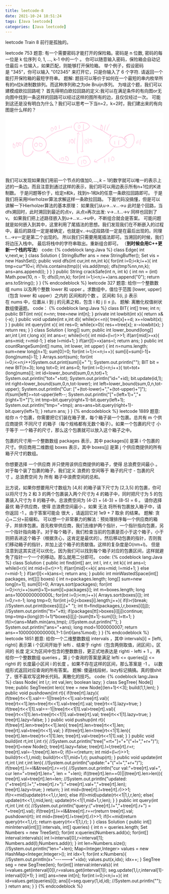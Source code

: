 ```yaml
---
title: leetcode-8
date: 2021-10-24 18:51:24
tags: [Java leetcode]
categories: [Java leetcode]
---
```

leetcode Train 8
前行是孤独的。
<!--more-->
leetcode 753
题意:
有一个需要密码才能打开的保险箱。密码是 n 位数, 密码的每一位是 k 位序列 0, 1, ..., k-1 中的一个 。
你可以随意输入密码，保险箱会自动记住最后 n 位输入，如果匹配，则能够打开保险箱。
举个例子，假设密码是 "345"，你可以输入 "012345" 来打开它，只是你输入了 6 个字符.
请返回一个能打开保险箱的最短字符串。
题解:
题目可以等价于如何在一个最短的串内枚举所有的n位k进制数排列。而这种序列称之为de Bruijn序列。
为啥这个题，我们可以建模成欧拉回路呢？
首先得明白欧拉回路的定义:我可以在满足条件的有向图or无向图中找到一条这样的回路可以经过这样的图所有的边，且仅仅经过一次。
可能到这还是没有明白为什么？我们可以思考一下当n=2，k=2时，我们建出来的有向图是什么样的？
![alt](/images/leetcode-8/1.png)
我们可以发现如果我们用前一个节点的值加$0,...,k-1$的数字就可以唯一的表示上述的一条边。而且注意到通过这样的表示，我们将可以用边表示所有n+1位的K进制数。
于是问题等价于，给定n和k，找到n-1和k的任意一条欧拉回路即可。
于是我们将采用Hierholzer算法求解这样一条欧拉回路。
下面代码没搞懂，但是可以讲解一下Hierholzer算法的基本原理：
如果我们从u->...v...->u
此时是个回路，当dfs溯回时，此时溯回到最近的点v，从点v再次出发:
v->...t...->v
同样也回到了v。
如果我们把上述路径嵌入到u->...v...->u中，不断组合就会是答案。
可能问题就是如何嵌入到其中，这里利用了尾插法的思想。我们发现我们在不断嵌入的过程中，最后的路径一定是被确定，也就是v..->u这段路径一定是在最后出现的。同理t...->v一定是第二个出现的。
所以我们只需要用尾插法即可。当溯回的时候，我们将边压入栈中。
最后将栈中的字符串取出。重新组合即可。
（**到时候会用C++更新一个栈的写法**）
code:
{% codeblock lang:Java %}
class Edge{
    int v,next,w;
}
class Solution { 
    StringBuffer ans = new StringBuffer();
    Set<Integer> vis = new HashSet<Integer>();
    public void dfs(int cur,int nn,int k){
        for(int i=0;i<k;i++){
            int tmp=cur*10+i;
            if(!vis.contains(tmp)){
                vis.add(tmp);
                dfs(tmp%nn,nn,k);
                ans=ans.append(i);
            }
        }
    }
    public String crackSafe(int n, int k) {
        int nn = (int) Math.pow(10, n - 1);
        dfs(0,nn,k);
        for(int i=1;i<n;i++)ans.append("0");
        return ans.toString();
    }
}
{% endcodeblock %}
leetcode 327
题意:
给你一个整数数组 nums 以及两个整数 lower 和 upper 。求数组中，值位于范围 [lower, upper] （包含 lower 和 upper）之内的 区间和的个数 。
区间和 S(i, j) 表示在 nums 中，位置从 i 到 j 的元素之和，包含 i 和 j (i ≤ j)。
题解:
离散化权值树状数组傻逼题。
code：
{% codeblock lang:Java %}
class BIT{
    int[] tree;
    int n;
    public BIT(int nn){
        n=nn;
        tree=new int[n];
    }
    private int lowbit(int x){
        return x&(-x);
    }
    public void update(int x,int d){
        while(x<=n){
            tree[x]+=d;
            x+=lowbit(x);
        }
    }
    public int query(int x){
        int res=0;
        while(x>0){
            res+=tree[x];
            x-=lowbit(x);
        }
        return res;
    }
}
class Solution {
    long[] sum;
    public int lower_bound(long[] arr,int l,int r,long x){
        int ans=r;
        while(l<r){
            int mid=(l+r)>>1;
            if(arr[mid]>=x){
                ans=mid;
                r=mid-1;
            }
            else l=mid+1;
        }
        if(arr[l]>=x)ans=l;
        return ans;
    }
    public int countRangeSum(int[] nums, int lower, int upper) {
        int n=nums.length;
        sum=new long[n+1];
        sum[0]=0;
        for(int i=1;i<=n;i++){
            sum[i]=sum[i-1]+(long)nums[i-1];
        }
        Arrays.sort(sum);
        for(int i=0;i<=n;i++)System.out.print(sum[i]+" ");
        System.out.println("");
        BIT bit = new BIT(n+3);
        long tot=0;
        int ans=0;
        for(int i=0;i<n;i++){
            tot=tot+(long)nums[i];
            int id=lower_bound(sum,0,n,tot)+1;
            System.out.println("tot="+tot);
            System.out.println("id="+id);
            bit.update(id,1);
            int right=lower_bound(sum,0,n,tot-lower);
            int left=lower_bound(sum,0,n,tot-upper);
            System.out.println("Cur: ["+(tot-lower)+","+(tot-upper)+"]");
            if(sum[left]>=tot-upper)left--;
            System.out.println("["+(left+1)+","+(right+1)+"]");
            int tmp=bit.query(right+1)-bit.query(left+1);
            System.out.println("tmp="+tmp);
            ans=ans+bit.query(right+1)-bit.query(left+1);
        }
        return ans;
    }
}
{% endcodeblock %}
leetcode 1889
题意:
给你 n 个包裹，你需要把它们装在箱子里，每个箱子装一个包裹。总共有 m 个供应商提供 不同尺寸 的箱子（每个规格都有无数个箱子）。如果一个包裹的尺寸 小于等于 一个箱子的尺寸，那么这个包裹就可以放入这个箱子之中。

包裹的尺寸用一个整数数组 packages 表示，其中 packages[i] 是第 i 个包裹的尺寸。供应商用二维数组 boxes 表示，其中 boxes[j] 是第 j 个供应商提供的所有箱子尺寸的数组。

你想要选择 一个供应商 并只使用该供应商提供的箱子，使得 总浪费空间最小 。对于每个装了包裹的箱子，我们定义 浪费的 空间等于 箱子的尺寸 - 包裹的尺寸 。总浪费空间 为 所有 箱子中浪费空间的总和。

比方说，如果你想要用尺寸数组为 [4,8] 的箱子装下尺寸为 [2,3,5] 的包裹，你可以将尺寸为 2 和 3 的两个包裹装入两个尺寸为 4 的箱子中，同时把尺寸为 5 的包裹装入尺寸为 8 的箱子中。总浪费空间为 (4-2) + (4-3) + (8-5) = 6 。
请你选择 最优 箱子供应商，使得 总浪费空间最小 。如果 无法 将所有包裹放入箱子中，请你返回 -1 。由于答案可能会 很大 ，请返回它对 1e9 + 7 取余 的结果。
题解:
贪心+二分+前缀和。
可以想一个非常暴力的解法：预处理排序每一个供应商的箱子，并排序包裹。首先枚举供应商，我们去维护两个指针，一个指针指向包裹，另一个指针指向箱子。对于每个箱子，我们检查当前的包裹是否小于这个箱子，小于则把丢进这个箱子（根据贪心，这肯定是最优的）。然后移动包裹的指针，否则我们移动箱子的指针，并加上这个箱子的贡献值。这样的复杂度是O(nm+l)。
但是注意到这其实还可以优化，因为我们可以找到每个箱子对应的包裹区间，这样就避免了指针一个一个的移动。那么就用二分即可。
code:
{% codeblock lang:Java %}
class Solution {
    public int find(int[] arr, int l, int r, int k){
        int ans=l;
        while(l<r){
            int mid=(l+r)>>1;
            if(arr[mid]<=k){
                ans=mid;
                l=mid+1;
            }
            else r=mid-1;
        }
        if(arr[l]<=k)ans=l;
        return ans;
    }
    public int minWastedSpace(int[] packages, int[][] boxes) {
        int n=packages.length;
        long[] sum=new long[n+1];
        sum[0]=0;
        Arrays.sort(packages);
        for(int i=0;i<n;i++)sum[i+1]=sum[i]+packages[i];
        int m=boxes.length;
        long ans=1000000000000L;
        for(int i=0;i<m;i++){
            Arrays.sort(boxes[i]);
            int l=0,r=n-1;
            long tmp=0;
            for(int j=0;j<boxes[i].length;j++){
                if(l>r)break;
                //System.out.print(boxes[i][j]+" ");
                int tt=find(packages,l,r,boxes[i][j]);
                //System.out.println("tt="+tt);
                if(packages[tt]>boxes[i][j])continue;
                tmp=tmp+(long)(tt-l+1)*boxes[i][j]-(sum[tt+1]-sum[l]);
                l=tt+1;
            }
            if(l>r)ans=Math.min(ans,tmp);
            //System.out.println("");
        }
        System.out.println("ans="+ans);
        long mod=1000000007;
        return ans==1000000000000L?-1:(int)(ans%mod);
    }
}
{% endcodeblock %}
leetcode 1851
题意:
给你一个二维整数数组 intervals ，其中 intervals[i] = [lefti, righti] 表示第 i 个区间开始于 lefti 、结束于 righti（包含两侧取值，闭区间）。区间的 长度 定义为区间中包含的整数数目，更正式地表达是 righti - lefti + 1 。
再给你一个整数数组 queries 。第 j 个查询的答案是满足 lefti <= queries[j] <= righti 的 长度最小区间 i 的长度 。如果不存在这样的区间，那么答案是 -1 。
以数组形式返回对应查询的所有答案。
题解:
傻逼线段树，lazy标记搞搞。真的很shit了，很不喜欢写这种长代码。离散化的技巧。
code:
{% codeblock lang:Java %}
class Node{
    int l,r;
    int val,len;
    boolean lazy;
}
class SegTree{
    Node[] tree;
    public SegTree(int len){
        tree = new Node[(len+1)<<3];
        build(1,1,len);
    }
    public void pushdown(int rt){
        if(tree[rt].lazy){
            if(tree[rt<<1].val==-1||tree[rt<<1].val>tree[rt].val){
                tree[rt<<1].len=tree[rt<<1].val=tree[rt].val;
                tree[rt<<1].lazy=true;
            }
            if(tree[rt<<1|1].val==-1||tree[rt<<1|1].val>tree[rt].val){
                tree[rt<<1|1].len=tree[rt<<1|1].val=tree[rt].val;
                tree[rt<<1|1].lazy=true;
            }
            tree[rt].lazy=false;
        }
    }
    public void pushup(int rt){
        if(tree[rt].len>tree[rt<<1].len){
            tree[rt].len=tree[rt<<1].len;
            tree[rt].val=tree[rt<<1].val;
        }
        if(tree[rt].len<tree[rt<<1|1].len){
            tree[rt].len=tree[rt<<1|1].len;
            tree[rt].val=tree[rt<<1|1].val;
        }
    }
    public void build(int rt,int l,int r){
        //System.out.println("tree["+rt+"]="+"("+l+","+r+")");
        tree[rt]=new Node();
        tree[rt].lazy=false;
        tree[rt].l=l;tree[rt].r=r;
        tree[rt].val=-1;tree[rt].len=0;
        if(l==r)return;
        int mid=(l+r)>>1;
        build(rt<<1,l,mid);
        build(rt<<1|1,mid+1,r);
        pushup(rt);
    }
    public void update(int rt,int l,int r,int len){
        //System.out.println("update:"+"("+l+","+r+")");
        if(tree[rt].l==l&&tree[rt].r==r){
            //System.out.println("cur val:"+tree[rt].val+", cur len="+tree[rt].len+", len = "+len);
            if((tree[rt].len==0)||(tree[rt].len>len)){
                tree[rt].val=tree[rt].len=len;
                //System.out.println("updated:("+tree[rt].l+","+tree[rt].r+"):"+tree[rt].val+","+tree[rt].len);
                tree[rt].lazy=true;
            }
            return;
        }
        int mid=(tree[rt].l+tree[rt].r)>>1;
        if(r<=mid)update(rt<<1,l,r,len);
        else if(l>mid)update(rt<<1|1,l,r,len);
        else{
            update(rt<<1,l,mid,len);
            update(rt<<1|1,mid+1,r,len);
        }
    }
    public int query(int rt,int l,int r){
        //System.out.println("query:("+tree[rt].l+","+tree[rt].r+") = "+tree[rt].val);
        if(tree[rt].l==l&&tree[rt].r==r)return tree[rt].val;
        pushdown(rt);
        int mid=(tree[rt].l+tree[rt].r)>>1;
        if(l<=mid)return query(rt<<1,l,r);
        return query(rt<<1|1,l,r);
    }
}
class Solution {
    public int[] minInterval(int[][] intervals, int[] queries) {
        int n = queries.length;
        Set<Integer> Numbers = new TreeSet<Integer>();
        for(int x:queries)Numbers.add(x);
        for(int[] interval:intervals){
            int l=interval[0],r=interval[1];
            Numbers.add(l);Numbers.add(r);
        }
        int len=Numbers.size();
        //System.out.println("len="+len);
        Map<Integer,Integer> values = new HashMap<Integer,Integer>();
        int idx=1;
        for(int x:Numbers){
            //System.out.println(x+"------>"+idx);
            values.put(x,idx);
            idx++;
        }
        SegTree seg = new SegTree(len);
        for(int[] interval:intervals){
            int l=values.get(interval[0]),r=values.get(interval[1]);
            seg.update(1,l,r,interval[1]-interval[0]+1);
        }
        int[] ans=new int[n];
        for(int i=0;i<n;i++){
            int id=values.get(queries[i]);
            ans[i]=seg.query(1,id,id);
            //System.out.println("");
        }
        return ans;
    }
}
{% endcodeblock %}